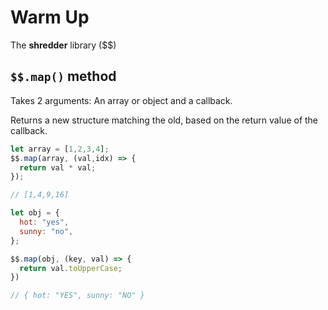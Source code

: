 # Warm Up

The **shredder** library ($$)

## `$$.map()` method

Takes 2 arguments: An array or object and a callback.

Returns a new structure matching the old, based on the return value of the callback.

```javascript
let array = [1,2,3,4];
$$.map(array, (val,idx) => {
  return val * val;
});

// [1,4,9,16]

let obj = {
  hot: "yes",
  sunny: "no",
};

$$.map(obj, (key, val) => {
  return val.toUpperCase;
})

// { hot: "YES", sunny: "NO" }
```
